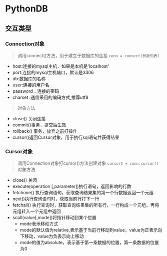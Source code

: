 # PythonDB
## 交互类型
### Connection对象
> 调用connect()方法，用于建立于数据库的连接
>`conn = connect(参数列表)`
+ host:连接的mysql主机，如果是本机是'localhost'
+ port:连接的mysql主机端口，默认是3306
+ db:数据库的名称
+ user:连接的用户名
+ password：连接的密码
+ charset :通信采用的编码方式,推荐utf8
> 对象方法
+ close() 关闭连接
+ commit()事务，提交后生效
+ rollback() 事务，放弃之前打操作
+ cursor()返回Cursor对象，用于执行sql语句并获得结果

### Cursor对象
> 调用Connection对象打cursor()方法创建对象
>`cursor1 = conn.cursor()`
> 对象方法
+ close() 关闭
+ execute(operation \[,parameter])执行语句，返回影响的行数
+ fetchone() 执行查询语句，获取查询结果集的第一个行数据返回一个元组
+ next()执行查询语句时，获取当前行打下一行
+ fetchall() 执行查询时，获取查询结果集的所有行，一行构成一个元组，再将元组转入一个元组中返回
+ scoll(value\[,mode])将指针移动到某个位置
    + mode表示移动方式
    + mode的默认值为relative,表示基于当前行移动到value，value为正表示向下移动，value为负表示向上移动
    + mode的值为absolute，表示基于第一条数据的位置，第一条数据的位置为0






